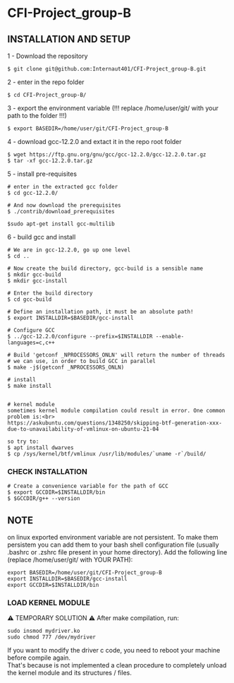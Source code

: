 # CFI-Project_group-B

## INSTALLATION AND SETUP
1 - Download the repository
```
$ git clone git@github.com:Internaut401/CFI-Project_group-B.git
```
2 - enter in the repo folder
 ```
$ cd CFI-Project_group-B/
```
3 - export the environment variable (!!! replace /home/user/git/ with your path to the folder !!!)
```
$ export BASEDIR=/home/user/git/CFI-Project_group-B
```
4 - download gcc-12.2.0 and extact it in the repo root folder
 ```
 $ wget https://ftp.gnu.org/gnu/gcc/gcc-12.2.0/gcc-12.2.0.tar.gz
 $ tar -xf gcc-12.2.0.tar.gz
```
5 - install pre-requisites
```
# enter in the extracted gcc folder
$ cd gcc-12.2.0/

# And now download the prerequisites
$ ./contrib/download_prerequisites

$sudo apt-get install gcc-multilib
```

6 - build gcc and install
```
# We are in gcc-12.2.0, go up one level
$ cd ..

# Now create the build directory, gcc-build is a sensible name
$ mkdir gcc-build
$ mkdir gcc-install

# Enter the build directory
$ cd gcc-build

# Define an installation path, it must be an absolute path!
$ export INSTALLDIR=$BASEDIR/gcc-install

# Configure GCC
$ ../gcc-12.2.0/configure --prefix=$INSTALLDIR --enable-languages=c,c++

# Build 'getconf _NPROCESSORS_ONLN' will return the number of threads
# we can use, in order to build GCC in parallel
$ make -j$(getconf _NPROCESSORS_ONLN)

# install
$ make install


# kernel module
sometimes kernel module compilation could result in error. One common problem is:<br>
https://askubuntu.com/questions/1348250/skipping-btf-generation-xxx-due-to-unavailability-of-vmlinux-on-ubuntu-21-04

so try to:
$ apt install dwarves
$ cp /sys/kernel/btf/vmlinux /usr/lib/modules/`uname -r`/build/
```

### CHECK INSTALLATION
```
# Create a convenience variable for the path of GCC
$ export GCCDIR=$INSTALLDIR/bin
$ $GCCDIR/g++ --version
```

## NOTE
on linux exported environment variable are not persistent. To make them persistem you can add them to your bash shell configuration file (usually .bashrc or .zshrc file present in your home directory). Add the following line (replace /home/user/git/ with YOUR PATH): 
```
export BASEDIR=/home/user/git/CFI-Project_group-B
export INSTALLDIR=$BASEDIR/gcc-install
export GCCDIR=$INSTALLDIR/bin
```

### LOAD KERNEL MODULE
⚠️ TEMPORARY SOLUTION ⚠️
After make compilation, run:
```shell
sudo insmod mydriver.ko
sudo chmod 777 /dev/mydriver
```

If you want to modify the driver c code, you  need to reboot your machine before compile again.<br>
That's because is not implemented a clean procedure to completely unload the kernel module and its structures / files.
